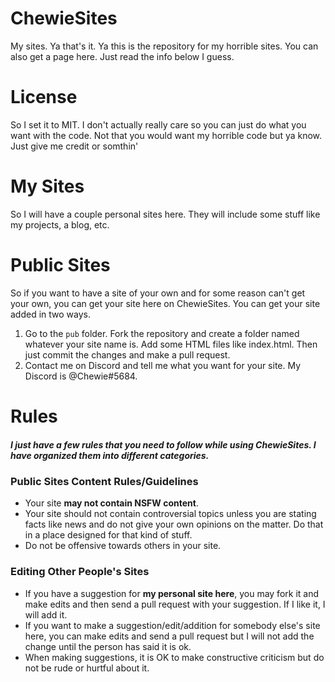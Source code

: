 # ChewieSites
My sites. Ya that's it. Ya this is the repository for my horrible sites. You can also get a page here. Just read the info below I guess.

# License
So I set it to MIT. I don't actually really care so you can just do what you want with the code. Not that you would want my horrible code but ya know. Just give me credit or somthin'

# My Sites
So I will have a couple personal sites here. They will include some stuff like my projects, a blog, etc.

# Public Sites
So if you want to have a site of your own and for some reason can't get your own, you can get your site here on ChewieSites. You can get your site added in two ways.
1. Go to the `pub` folder. Fork the repository and create a folder named whatever your site name is. Add some HTML files like index.html. Then just commit the changes and make a pull request.
1. Contact me on Discord and tell me what you want for your site. My Discord is @Chewie#5684.

# Rules
##### I just have a few rules that you need to follow while using ChewieSites. I have organized them into different categories.

### Public Sites Content Rules/Guidelines
* Your site **may not contain NSFW content**.
* Your site should not contain controversial topics unless you are stating facts like news and do not give your own opinions on the matter. Do that in a place designed for that kind of stuff.
* Do not be offensive towards others in your site.

### Editing Other People's Sites
* If you have a suggestion for **my personal site here**, you may fork it and make edits and then send a pull request with your suggestion. If I like it, I will add it.
* If you want to make a suggestion/edit/addition for somebody else's site here, you can make edits and send a pull request but I will not add the change until the person has said it is ok.
* When making suggestions, it is OK to make constructive criticism but do not be rude or hurtful about it.
